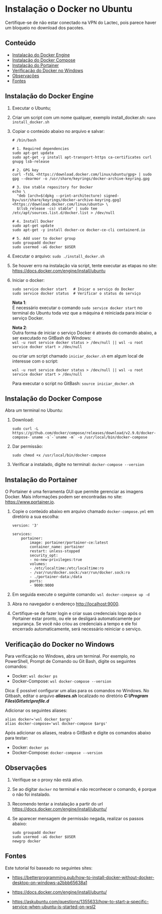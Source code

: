 
# Instalação o Docker no Ubuntu

Certifique-se de não estar conectado na VPN do Lactec, pois parece haver um
bloqueio no download dos pacotes.

## Conteúdo

* [Instalação do Docker Engine](#1)  
* [Instalação do Docker Compose](#2)
* [Instalação do Portainer](#3)
* [Verificação do Docker no Windows](#4)
* [Observações](#5)
* [Fontes](#6)

<a id="1"></a>

## Instalação do Docker Engine

1. Executar o Ubuntu;

2. Criar um script com um nome qualquer, exemplo install_docker.sh: `nano install_docker.sh`
3. Copiar o conteúdo abaixo no arquivo e salvar:

    ```text
    # /bin/bash

    # 1. Required dependencies
    sudo apt-get update
    sudo apt-get -y install apt-transport-https ca-certificates curl gnupg lsb-release

    # 2. GPG key
    curl -fsSL <https://download.docker.com/linux/ubuntu/gpg> | sudo gpg --dearmor -o /usr/share/keyrings/docker-archive-keyring.gpg

    # 3. Use stable repository for Docker
    echo \
      "deb [arch=$(dpkg --print-architecture) signed-by=/usr/share/keyrings/docker-archive-keyring.gpg] <https://download.docker.com/linux/ubuntu> \
      $(lsb_release -cs) stable" | sudo tee /etc/apt/sources.list.d/docker.list > /dev/null

    # 4. Install Docker
    sudo apt-get update
    sudo apt-get -y install docker-ce docker-ce-cli containerd.io

    # 5. Add user to docker group
    sudo groupadd docker
    sudo usermod -aG docker $USER
    ```

4. Executar o arquivo: `sudo ./install_docker.sh`

6. Se houver erro na instalação via script, tente executar as etapas no site: <https://docs.docker.com/engine/install/ubuntu>

5. Iniciar o docker:  

    ```text
    sudo service docker start   # Inicar o serviço do Docker
    sudo service docker status  # Verificar o status do serviço
    ```

    **Nota 1**:  
    É necessário executar o comando `sudo service docker start` no terminal
    do Ubuntu toda vez que a máquina é reiniciada para iniciar o serviço Docker.

    **Nota 2**:  
    Outra forma de iniciar o serviço Docker é através do comando abaixo, a ser
    executado no GitBash do Windows:  
    `wsl -u root service docker status > /dev/null || wsl -u root service docker start > /dev/null`  

    ou criar um script chamado `iniciar_docker.sh` em algum local de interesse com
    o script:

    ```text
    wsl -u root service docker status > /dev/null || wsl -u root service docker start > /dev/null
    ```

    Para executar o script no GitBash: `source iniciar_docker.sh`

<a id="2"></a>

## Instalação do Docker Compose

Abra um terminal no Ubuntu:

1. Download:

    ```text
    sudo curl -L https://github.com/docker/compose/releases/download/v2.9.0/docker-compose-`uname -s`-`uname -m` -o /usr/local/bin/docker-compose
    ```

2. Dar permissão:

    ```text
    sudo chmod +x /usr/local/bin/docker-compose
    ```

3. Verificar a instalado, digite no terminal:  `docker-compose --version`

<a id="3"></a>

## Instalação do Portainer

O Portainer é uma ferramenta GUI que permite gerenciar as imagens Docker. Mais
informações podem ser encontradas no site: <https://www.portainer.io>.

1. Copie o conteúdo abaixo em arquivo chamado `docker-compose.yml` em diretório
a sua escolha:

    ```text
    version: '3'

    services:
        portainer:
            image: portainer/portainer-ce:latest
            container_name: portainer
            restart: unless-stopped
            security_opt:
            - no-new-privileges:true
            volumes:
            - /etc/localtime:/etc/localtime:ro
            - /var/run/docker.sock:/var/run/docker.sock:ro
            - ./portainer-data:/data
            ports:
            - 9000:9000
    ```

2. Em seguida execute o seguinte comando: `wsl docker-compose up -d`

3. Abra no navegador o endereço <http://localhost:9000>.

4. Certifique-se de fazer login e criar suas credenciais logo após o Portainer
estar pronto, ou ele se desligará automaticamente por segurança. Se você não
criou as credenciais a tempo e ele foi encerrado automaticamente, será necessário
reiniciar o serviço.

<a id="4"></a>

## Verificação do Docker no Windows

Para verificação no Windows, abra um terminal. Por exemplo, no PowerShell,
Prompt de Comando ou Git Bash, digite os seguintes comandos:

* Docker: `wsl docker ps`
* Docker-Compose: `wsl docker-compose --version`

Dica:
É possível configurar um alias para os comandos no Windows. No Gitbash, editar
o arquivo ***aliases.sh*** localizado no diretório
***C:\Program Files\Git\etc\profile.d***

Adicionar os seguintes aliases:

```text
alias docker='wsl docker $args'
alias docker-compose='wsl docker-compose $args'
```

Após adicionar os aliases, reabra o GitBash e digite os comandos abaixo para
testar:

* Docker: `docker ps`
* Docker-Compose: `docker-compose --version`

<a id="5"></a>

## Observações

1. Verifique se o proxy não está ativo.

2. Se ao digitar `docker` no terminal e não reconhecer o comando, é porque o não foi instalado.

3. Recomendo tentar a instalação a partir do url <https://docs.docker.com/engine/install/ubuntu/>

4. Se aparecer mensagem de permissão negada, realizar os passos abaixo:

    ```text
    sudo groupadd docker
    sudo usermod -aG docker $USER
    newgrp docker
    ```

<a id="6"></a>

## Fontes

Este tutorial foi baseado no seguintes sites:

* <https://betterprogramming.pub/how-to-install-docker-without-docker-desktop-on-windows-a2bbb65638a1>

* <https://docs.docker.com/engine/install/ubuntu/>

* <https://askubuntu.com/questions/1355633/how-to-start-a-specific-service-when-ubuntu-is-started-on-wsl2>
